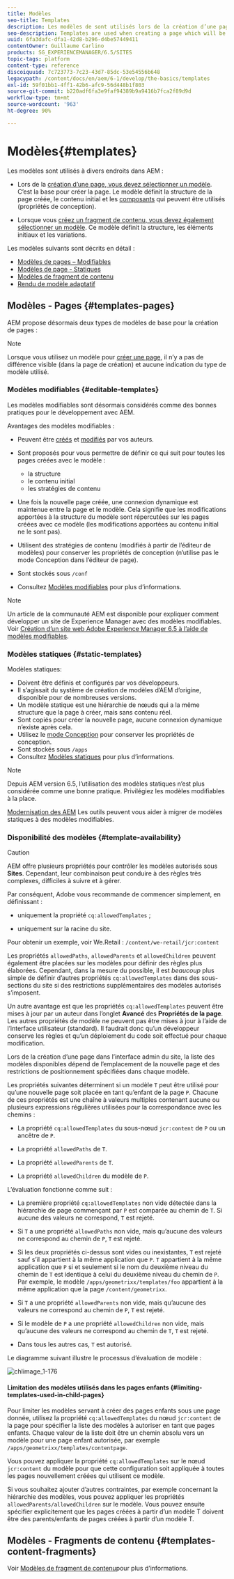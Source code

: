 ```yaml
---
title: Modèles
seo-title: Templates
description: Les modèles de sont utilisés lors de la création d’une page qui servira de base à la nouvelle page
seo-description: Templates are used when creating a page which will be used as the base for the new page
uuid: 6fa3dafc-dfa1-42d8-b296-d4be57449411
contentOwner: Guillaume Carlino
products: SG_EXPERIENCEMANAGER/6.5/SITES
topic-tags: platform
content-type: reference
discoiquuid: 7c723773-7c23-43d7-85dc-53e54556b648
legacypath: /content/docs/en/aem/6-1/develop/the-basics/templates
exl-id: 59f01bb1-4ff1-42b6-afc9-56d448b1f803
source-git-commit: b220adf6fa3e9faf94389b9a9416b7fca2f89d9d
workflow-type: tm+mt
source-wordcount: '963'
ht-degree: 90%

---
```


# Modèles{#templates}

Les modèles sont utilisés à divers endroits dans AEM :

* Lors de la [création d’une page, vous devez sélectionner un modèle](#templates-pages). C’est la base pour créer la page. Le modèle définit la structure de la page créée, le contenu initial et les [composants](/help/sites-authoring/default-components.md) qui peuvent être utilisés (propriétés de conception).

* Lorsque vous [créez un fragment de contenu, vous devez également sélectionner un modèle](#templates-content-fragments). Ce modèle définit la structure, les éléments initiaux et les variations.

Les modèles suivants sont décrits en détail :

* [Modèles de pages – Modifiables](/help/sites-developing/page-templates-editable.md)
* [Modèles de page - Statiques](/help/sites-developing/page-templates-static.md)
* [Modèles de fragment de contenu](/help/sites-developing/content-fragment-templates.md)
* [Rendu de modèle adaptatif](/help/sites-developing/templates-adaptive-rendering.md)

## Modèles - Pages {#templates-pages}

AEM propose désormais deux types de modèles de base pour la création de pages :

>[!NOTE]
>
>Lorsque vous utilisez un modèle pour [créer une page](/help/sites-authoring/managing-pages.md#creating-a-new-page), il n’y a pas de différence visible (dans la page de création) et aucune indication du type de modèle utilisé.

### Modèles modifiables {#editable-templates}

Les modèles modifiables sont désormais considérés comme des bonnes pratiques pour le développement avec AEM.

Avantages des modèles modifiables :

* Peuvent être [créés](/help/sites-authoring/templates.md#creating-a-new-template-template-author) et [modifiés](/help/sites-authoring/templates.md#editing-a-template-structure-template-author) par vos auteurs.

* Sont proposés pour vous permettre de définir ce qui suit pour toutes les pages créées avec le modèle :

   * la structure
   * le contenu initial
   * les stratégies de contenu

* Une fois la nouvelle page créée, une connexion dynamique est maintenue entre la page et le modèle. Cela signifie que les modifications apportées à la structure du modèle sont répercutées sur les pages créées avec ce modèle (les modifications apportées au contenu initial ne le sont pas).
* Utilisent des stratégies de contenu (modifiés à partir de l’éditeur de modèles) pour conserver les propriétés de conception (n’utilise pas le mode Conception dans l’éditeur de page).
* Sont stockés sous `/conf`
* Consultez [Modèles modifiables](/help/sites-developing/page-templates-editable.md) pour plus d’informations. 

>[!NOTE]
>
>Un article de la communauté AEM est disponible pour expliquer comment développer un site de Experience Manager avec des modèles modifiables. Voir [Création d’un site web Adobe Experience Manager 6.5 à l’aide de modèles modifiables](https://helpx.adobe.com/experience-manager/using/first_aem64_website.html).

### Modèles statiques {#static-templates}

Modèles statiques:

* Doivent être définis et configurés par vos développeurs.
* Il s’agissait du système de création de modèles d’AEM d’origine, disponible pour de nombreuses versions.
* Un modèle statique est une hiérarchie de nœuds qui a la même structure que la page à créer, mais sans contenu réel.
* Sont copiés pour créer la nouvelle page, aucune connexion dynamique n’existe après cela.
* Utilisez le [mode Conception](/help/sites-authoring/default-components-designmode.md) pour conserver les propriétés de conception.
* Sont stockés sous `/apps`
* Consultez [Modèles statiques](/help/sites-developing/page-templates-static.md) pour plus d’informations.

>[!NOTE]
>
>Depuis AEM version 6.5, l’utilisation des modèles statiques n’est plus considérée comme une bonne pratique. Privilégiez les modèles modifiables à la place.
>
>[Modernisation des AEM](modernization-tools.md) Les outils peuvent vous aider à migrer de modèles statiques à des modèles modifiables.

### Disponibilité des modèles {#template-availability}

>[!CAUTION]
>
>AEM offre plusieurs propriétés pour contrôler les modèles autorisés sous **Sites**. Cependant, leur combinaison peut conduire à des règles très complexes, difficiles à suivre et à gérer.
>
>Par conséquent, Adobe vous recommande de commencer simplement, en définissant :
>
>* uniquement la propriété `cq:allowedTemplates` ;
>
>* uniquement sur la racine du site.
>
>Pour obtenir un exemple, voir We.Retail : `/content/we-retail/jcr:content`
>
>Les propriétés `allowedPaths`, `allowedParents` et `allowedChildren` peuvent également être placées sur les modèles pour définir des règles plus élaborées. Cependant, dans la mesure du possible, il est *beaucoup* plus simple de définir d’autres propriétés `cq:allowedTemplates` dans des sous-sections du site si des restrictions supplémentaires des modèles autorisés s’imposent.
>
>Un autre avantage est que les propriétés `cq:allowedTemplates` peuvent être mises à jour par un auteur dans l’onglet **Avancé** des **Propriétés de la page**. Les autres propriétés de modèle ne peuvent pas être mises à jour à l’aide de l’interface utilisateur (standard). Il faudrait donc qu’un développeur conserve les règles et qu’un déploiement du code soit effectué pour chaque modification.

Lors de la création d’une page dans l’interface admin du site, la liste des modèles disponibles dépend de l’emplacement de la nouvelle page et des restrictions de positionnement spécifiées dans chaque modèle.

Les propriétés suivantes déterminent si un modèle `T` peut être utilisé pour qu’une nouvelle page soit placée en tant qu’enfant de la page `P`. Chacune de ces propriétés est une chaîne à valeurs multiples contenant aucune ou plusieurs expressions régulières utilisées pour la correspondance avec les chemins :

* La propriété `cq:allowedTemplates` du sous-nœud `jcr:content` de `P` ou un ancêtre de `P`.

* La propriété `allowedPaths` de `T`.

* La propriété `allowedParents` de `T`.

* La propriété `allowedChildren` du modèle de `P`.

L’évaluation fonctionne comme suit :

* La première propriété `cq:allowedTemplates` non vide détectée dans la hiérarchie de page commençant par `P` est comparée au chemin de `T`. Si aucune des valeurs ne correspond, `T` est rejeté.

* Si `T` a une propriété `allowedPaths` non vide, mais qu’aucune des valeurs ne correspond au chemin de `P`, `T` est rejeté.

* Si les deux propriétés ci-dessus sont vides ou inexistantes, `T` est rejeté sauf s’il appartient à la même application que `P`. `T` appartient à la même application que `P` si et seulement si le nom du deuxième niveau du chemin de `T` est identique à celui du deuxième niveau du chemin de `P`. Par exemple, le modèle `/apps/geometrixx/templates/foo` appartient à la même application que la page `/content/geometrixx`.

* Si `T` a une propriété `allowedParents` non vide, mais qu’aucune des valeurs ne correspond au chemin de `P`, `T` est rejeté.

* Si le modèle de `P` a une propriété `allowedChildren` non vide, mais qu’aucune des valeurs ne correspond au chemin de `T`, `T` est rejeté.

* Dans tous les autres cas, `T` est autorisé.

Le diagramme suivant illustre le processus d’évaluation de modèle :

![chlimage_1-176](assets/chlimage_1-176.png)

#### Limitation des modèles utilisés dans les pages enfants {#limiting-templates-used-in-child-pages}

Pour limiter les modèles servant à créer des pages enfants sous une page donnée, utilisez la propriété `cq:allowedTemplates` du nœud `jcr:content` de la page pour spécifier la liste des modèles à autoriser en tant que pages enfants. Chaque valeur de la liste doit être un chemin absolu vers un modèle pour une page enfant autorisée, par exemple `/apps/geometrixx/templates/contentpage`.

Vous pouvez appliquer la propriété `cq:allowedTemplates` sur le nœud `jcr:content` du modèle pour que cette configuration soit appliquée à toutes les pages nouvellement créées qui utilisent ce modèle.

Si vous souhaitez ajouter d’autres contraintes, par exemple concernant la hiérarchie des modèles, vous pouvez appliquer les propriétés `allowedParents/allowedChildren` sur le modèle. Vous pouvez ensuite spécifier explicitement que les pages créées à partir d’un modèle T doivent être des parents/enfants de pages créées à partir d’un modèle T.

## Modèles - Fragments de contenu {#templates-content-fragments}

Voir [Modèles de fragment de contenu](/help/sites-developing/content-fragment-templates.md)pour plus d’informations.
